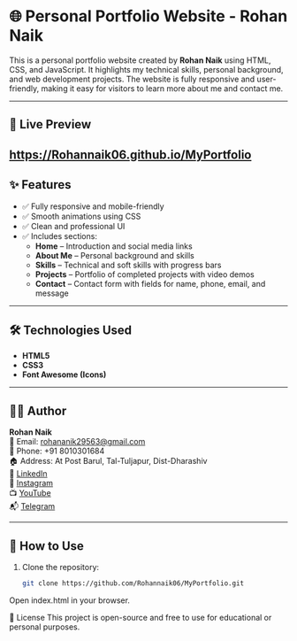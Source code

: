 # 🌐 Personal Portfolio Website - Rohan Naik

This is a personal portfolio website created by **Rohan Naik** using HTML, CSS, and JavaScript. It highlights my technical skills, personal background, and web development projects. The website is fully responsive and user-friendly, making it easy for visitors to learn more about me and contact me.

---

## 🔗 Live Preview

https://Rohannaik06.github.io/MyPortfolio  
---

## ✨ Features

- ✅ Fully responsive and mobile-friendly
- ✅ Smooth animations using CSS
- ✅ Clean and professional UI
- ✅ Includes sections:
  - **Home** – Introduction and social media links
  - **About Me** – Personal background and skills
  - **Skills** – Technical and soft skills with progress bars
  - **Projects** – Portfolio of completed projects with video demos
  - **Contact** – Contact form with fields for name, phone, email, and message

---

## 🛠️ Technologies Used

- **HTML5**
- **CSS3**
- **Font Awesome (Icons)**

---

## 🙋‍♂️ Author

**Rohan Naik**  
📧 Email: rohananik29563@gmail.com  
📱 Phone: +91 8010301684  
🏠 Address: At Post Barul, Tal-Tuljapur, Dist-Dharashiv  
🔗 [LinkedIn](https://www.linkedin.com/in/rohan-naik-4974552a2)  
📸 [Instagram](https://www.instagram.com/naik_rohan_1426)  
📺 [YouTube](https://youtube.com/@rohannaik1426)  
📬 [Telegram](https://t.me/Rohannaik06)

---

## 📌 How to Use

1. Clone the repository:
   ```bash
   git clone https://github.com/Rohannaik06/MyPortfolio.git
Open index.html in your browser.

📃 License
This project is open-source and free to use for educational or personal purposes.
